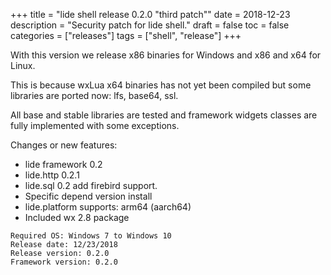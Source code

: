+++
title = "lide shell release 0.2.0 \"third patch\""
date = 2018-12-23
description = "Security patch for lide shell."
draft = false
toc = false
categories = ["releases"]
tags = ["shell", "release"]
+++


With this version we release x86 binaries for Windows and x86 and x64 for Linux.

This is because wxLua x64 binaries has not yet been compiled but some libraries are ported now: lfs, base64, ssl.

All base and stable libraries are tested and framework widgets classes are fully implemented with some exceptions.

Changes or new features:

-  lide framework 0.2
-  lide.http 0.2.1 
-  lide.sql 0.2 add firebird support.
-  Specific depend version install
-  lide.platform supports: arm64 (aarch64)
-  Included wx 2.8 package


```
Required OS: Windows 7 to Windows 10
Release date: 12/23/2018
Release version: 0.2.0
Framework version: 0.2.0
```
